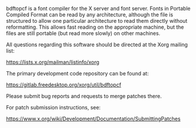bdftopcf is a font compiler for the X server and font server.  Fonts
in Portable Compiled Format can be read by any architecture, although
the file is structured to allow one particular architecture to read
them directly without reformatting.  This allows fast reading on the
appropriate machine, but the files are still portable (but read more
slowly) on other machines.

All questions regarding this software should be directed at the
Xorg mailing list:

  https://lists.x.org/mailman/listinfo/xorg

The primary development code repository can be found at:

  https://gitlab.freedesktop.org/xorg/util/bdftopcf

Please submit bug reports and requests to merge patches there.

For patch submission instructions, see:

  https://www.x.org/wiki/Development/Documentation/SubmittingPatches

